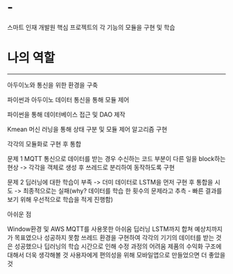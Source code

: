 # -
스마트 인재 개발원 핵심 프로젝트의 각 기능의 모듈을 구현 및 학습


# 나의 역할
<hr>

아두이노와 통신을 위한 환경을 구축

파이썬과 아두이노 데이터 통신을 통해 모듈 제어

파이썬을 통해 데이터베이스 접근 및 DAO 제작

Kmean 머신 러닝을 통해 상태 구분 및 모듈 제어 알고리즘 구현

각각의 모듈화로 구현 후 통합

문제 1
MQTT 통신으로 데이터를 받는 경우 수신하는 코드 부분이 다른 일을 block하는 현상 -> 각각을 객체로 생성 후 쓰레드로 분리하여 동작하도록 구현

문제 2
딥러닝에 대한 학습이 부족 -> 더미 데이터로 LSTM을 먼저 구현 후 통합을 시도 -> 최종적으로는 실패(why? 데이터를 학습 한 횟수의 문제라고 추측 - 빠른 결과를 보기 위해 우선적으로 학습을 적게 진행함)



아쉬운 점 

Window환경 및 AWS MQTT를 사용못한 아쉬움
딥러닝 LSTM까지 합쳐 예상치까지가 목표였으나 성공하지 못함
쓰레드 환경을 구현하여 각각의 기기의 데이터를 받는 것은 성공했으나 딥러닝의 학습 시간으로 인해 수정 과정의 어려움
제품의 수익화 구조에 대해서 더욱 생각해볼 것
사용자에게 편의성을 위해 모바일앱으로 만들었으면 더 좋았을 것

